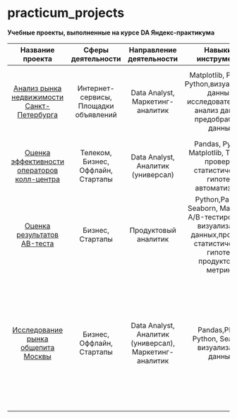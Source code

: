 # practicum_projects
**Учебные проекты, выполненные на курсе DA Яндекс-практикума** 

|Название проекта                             |Сферы деятельности |Направление деятельности |Навыки и инструменты|Задачи проекта|
|:-------------------------------------------:|:---------------:|:----------------:|:----------------:|:----------------:|
| [Анализ рынка недвижимости Санкт-Петербурга](SPb_real_estate)|Интернет-сервисы, Площадки объявлений|Data Analyst, Маркетинг-аналитик|Matplotlib, Pandas, Python,визуализация данных, исследовательский анализ данных, предобработка данных|Oпределить рыночную стоимость объектов недвижимости и типичные параметры квартир|      
|[Оценка эффективности операторов колл-центра](telecom)|Телеком, Бизнес, Оффлайн, Стартапы|Data Analyst, Аналитик (универсал)|Pandas, Python, Matplotlib, Tableau, проверка статистических гипотез, автоматизация|Oпределить критерии эффективности и выявить неэффективных операторов|    
|[Оценка результатов AB-теста](AB_test2)|Бизнес, Стартапы|Продуктовый аналитик|Python,Pandas, Seaborn, Matplotlib, A/B-тестирование, визуализация данных,проверка статистических гипотез, продуктовые метрики|Оценнить результаты проведенного AB-теста    |
|[Исследование рынка общепита Москвы ](New_cafe) |Бизнес, Оффлайн, Стартапы|Data Analyst, Аналитик (универсал), Маркетинг-аналитик|Pandas,Plotly, Python, Seaborn, визуализация данных|Исследование рынка общественного питания на основе открытых данных для принятия решения об открытии нового заведения, подготовка презентации для инвесторов|    
